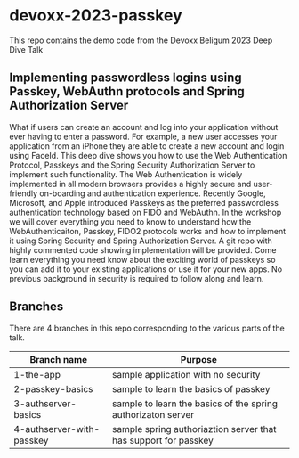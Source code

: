 # devoxx-2023-passkey

This repo contains the demo code from the Devoxx Beligum 2023 Deep Dive Talk

## Implementing passwordless logins using Passkey, WebAuthn protocols and Spring Authorization Server


What if users can create an account and log into your application without ever having to enter a password. For example, a new user accesses your application from an iPhone they are able to create a new account and login using FaceId. This deep dive shows you how to use the Web Authentication Protocol, Passkeys and the Spring Security Authorization Server to implement such functionality. The Web Authentication is widely implemented in all modern browsers provides a highly secure and user-friendly on-boarding and authentication experience. Recently Google, Microsoft, and Apple introduced Passkeys as the preferred passwordless authentication technology based on FIDO and WebAuthn. In the workshop we will cover everything you need to know to understand how the WebAuthenticaiton, Passkey, FIDO2 protocols works and how to implement it using Spring Security and Spring Authorization Server. A git repo with highly commented code showing implementation will be provided. Come learn everything you need know about the exciting world of passkeys so you can add it to your existing applications or use it for your new apps. No previous background in security is required to follow along and learn. 

## Branches

There are 4 branches in this repo corresponding to the various parts of the talk.

| Branch name               | Purpose         
| ------------------------- | -------------------------------------------------------------------  | 
| 1-the-app                 | sample application with no security                                  |
| 2-passkey-basics          | sample to learn the basics of passkey                                |
| 3-authserver-basics       | sample to learn the basics of the spring authorizaton server         |
| 4-authserver-with-passkey | sample spring authoriaztion server that has support for passkey     |

